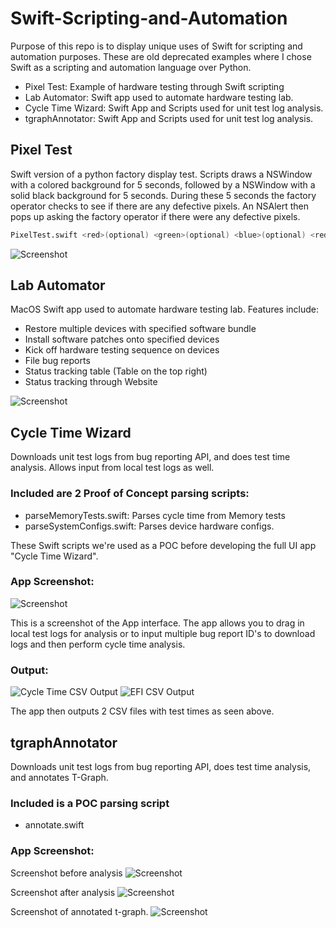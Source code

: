 # Swift-Scripting-and-Automation
Purpose of this repo is to display unique uses of Swift for scripting and automation purposes. These are old deprecated examples where I chose Swift as a scripting and automation language over Python.

- Pixel Test: Example of hardware testing through Swift scripting
- Lab Automator: Swift app used to automate hardware testing lab. 
- Cycle Time Wizard: Swift App and Scripts used for unit test log analysis.
- tgraphAnnotator: Swift App and Scripts used for unit test log analysis.

## Pixel Test
Swift version of a python factory display test. Scripts draws a NSWindow with a colored background for 5 seconds, followed by a NSWindow with a solid black background for 5 seconds. During these 5 seconds the factory operator checks to see if there are any defective pixels. An NSAlert then pops up asking the factory operator if there were any defective pixels.

```bash
PixelTest.swift <red>(optional) <green>(optional) <blue>(optional) <red2>(optional) <green2>(optional) <blue2>(optional)
```

![Screenshot](https://github.com/ivankhau/Swift-Scripting-and-Automation/blob/main/PixelTest/Screenshot.png?raw=true)

## Lab Automator
MacOS Swift app used to automate hardware testing lab. Features include:
- Restore multiple devices with specified software bundle
- Install software patches onto specified devices
- Kick off hardware testing sequence on devices
- File bug reports
- Status tracking table (Table on the top right)
- Status tracking through Website

![Screenshot](https://github.com/ivankhau/Swift-Scripting-and-Automation/blob/main/LabAutomator/Interface.png?raw=true)

## Cycle Time Wizard
Downloads unit test logs from bug reporting API, and does test time analysis. Allows input from local test logs as well.

### Included are 2 Proof of Concept parsing scripts:
- parseMemoryTests.swift: Parses cycle time from Memory tests
- parseSystemConfigs.swift: Parses device hardware configs.

These Swift scripts we're used as a POC before developing the full UI app "Cycle Time Wizard". 

### App Screenshot:
![Screenshot](https://github.com/ivankhau/Swift-Scripting-and-Automation/blob/main/CycleTimeWizard/Interface.png?raw=true)

This is a screenshot of the App interface. The app allows you to drag in local test logs for analysis or to input multiple bug report ID's to download logs and then perform cycle time analysis.

### Output:
![Cycle Time CSV Output](https://github.com/ivankhau/Swift-Scripting-and-Automation/blob/main/CycleTimeWizard/CycleTime.png?raw=true)
![EFI CSV Output](https://github.com/ivankhau/Swift-Scripting-and-Automation/blob/main/CycleTimeWizard/EFITime.png?raw=true)

The app then outputs 2 CSV files with test times as seen above.

## tgraphAnnotator
Downloads unit test logs from bug reporting API, does test time analysis, and annotates T-Graph.

### Included is a POC parsing script
- annotate.swift

### App Screenshot:

Screenshot before analysis
![Screenshot](https://github.com/ivankhau/Swift-Scripting-and-Automation/blob/main/tgraphAnnotator/Interface.png?raw=true)

Screenshot after analysis
![Screenshot](https://github.com/ivankhau/Swift-Scripting-and-Automation/blob/main/tgraphAnnotator/InterfaceParsed.png?raw=true)

Screenshot of annotated t-graph. 
![Screenshot](https://github.com/ivankhau/Swift-Scripting-and-Automation/blob/main/tgraphAnnotator/AnnotatedGraph.png?raw=true)

